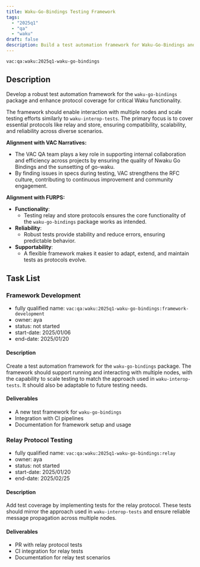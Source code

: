 ```yaml
---
title: Waku-Go-Bindings Testing Framework
tags:
  - "2025q1"
  - "qa"
  - "waku"  
draft: false  
description: Build a test automation framework for Waku-Go-Bindings and expand protocol coverage
---
```


`vac:qa:waku:2025q1-waku-go-bindings`

## Description
Develop a robust test automation framework for the `waku-go-bindings` package 
and enhance protocol coverage for critical Waku functionality.

The framework should enable interaction with multiple nodes 
and scale testing efforts similarly to `waku-interop-tests`. 
The primary focus is to cover essential protocols like relay and store, 
ensuring compatibility, scalability, and reliability across diverse scenarios.

**Alignment with VAC Narratives:**

* The VAC QA team plays a key role in supporting internal collaboration
  and efficiency across projects by ensuring the quality of Nwaku Go Bindings
  and the sunsetting of go-waku.
* By finding issues in specs during testing,
  VAC strengthens the RFC culture,
  contributing to continuous improvement and community engagement.

**Alignment with FURPS:** 

* **Functionality**:
  * Testing relay and store protocols ensures the core functionality of the `waku-go-bindings` package works as intended.  
* **Reliability**:
  * Robust tests provide stability and reduce errors, ensuring predictable behavior.  
* **Supportability**:
  * A flexible framework makes it easier to adapt, extend, and maintain tests as protocols evolve.

## Task List

### Framework Development

* fully qualified name: `vac:qa:waku:2025q1-waku-go-bindings:framework-development`
* owner: aya
* status: not started
* start-date: 2025/01/06
* end-date: 2025/01/20


#### Description
Create a test automation framework for the `waku-go-bindings` package. 
The framework should support running and interacting with multiple nodes, 
with the capability to scale testing to match the approach used in `waku-interop-tests`. 
It should also be adaptable to future testing needs.

#### Deliverables
* A new test framework for `waku-go-bindings`
* Integration with CI pipelines
* Documentation for framework setup and usage


### Relay Protocol Testing

* fully qualified name: `vac:qa:waku:2025q1-waku-go-bindings:relay`
* owner: aya
* status: not started
* start-date: 2025/01/20
* end-date: 2025/02/25

#### Description
Add test coverage by implementing tests for the relay protocol.
These tests should mirror the approach used in `waku-interop-tests`
and ensure reliable message propagation across multiple nodes.

#### Deliverables
* PR with relay protocol tests
* CI integration for relay tests
* Documentation for relay test scenarios
